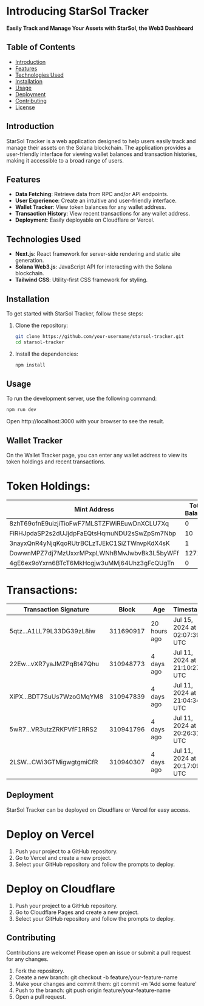 # Introducing StarSol Tracker

**Easily Track and Manage Your Assets with StarSol, the Web3 Dashboard**


## Table of Contents

- [Introduction](#introduction)
- [Features](#features)
- [Technologies Used](#technologies-used)
- [Installation](#installation)
- [Usage](#usage)
- [Deployment](#deployment)
- [Contributing](#contributing)
- [License](#license)


## Introduction

StarSol Tracker is a web application designed to help users easily track and manage their assets on the Solana blockchain. The application provides a user-friendly interface for viewing wallet balances and transaction histories, making it accessible to a broad range of users.


## Features

- **Data Fetching**: Retrieve data from RPC and/or API endpoints.
- **User Experience**: Create an intuitive and user-friendly interface.
- **Wallet Tracker**: View token balances for any wallet address.
- **Transaction History**: View recent transactions for any wallet address.
- **Deployment**: Easily deployable on Cloudflare or Vercel.


## Technologies Used

- **Next.js**: React framework for server-side rendering and static site generation.
- **Solana Web3.js**: JavaScript API for interacting with the Solana blockchain.
- **Tailwind CSS**: Utility-first CSS framework for styling.


## Installation

To get started with StarSol Tracker, follow these steps:


1. Clone the repository:
   ```sh
   git clone https://github.com/your-username/starsol-tracker.git
   cd starsol-tracker


2. Install the dependencies:
   ```sh
   npm install


## Usage

To run the development server, use the following command:
   ```sh
   npm run dev
   ```

Open http://localhost:3000 with your browser to see the result.


## Wallet Tracker

On the Wallet Tracker page, you can enter any wallet address to view its token holdings and recent transactions.


# Token Holdings:

| Mint Address                                  | Total Balance |
|-----------------------------------------------|---------------|
| 8zhT69ofnE9uizjiTioFwF7MLSTZFWiREuwDnXCLU7Xq  | 0             |
| FiRHJpdaSP2s2dUJjdpFaEQtsHqmuNDU2sSwZpSm7Nbp  | 10            |
| 3nayxQnR4yNjqKqoRUtrBCLzTJEkC1SiZTWnvpKdX4sK  | 1             |
| DowwnMPZ7dj7MzUxxrMPxpLWNhBMvJwbvBk3L5byWFf   | 12710         |
| 4gE6ex9oYxrn6BTcT6MkHcgjw3uMMj64Uhz3gFcQUgTn  | 0             |


# Transactions:

| Transaction Signature | Block      | Age           | Timestamp                        | Result  |
|-----------------------|------------|---------------|----------------------------------|---------|
| 5qtz...A1LL79L33DG39zL8iw | 311690917 | 20 hours ago  | Jul 15, 2024 at 02:07:39 UTC     | Success |
| 22Ew...vXR7yaJMZPqBt47Qhu | 310948773 | 4 days ago    | Jul 11, 2024 at 21:10:27 UTC     | Success |
| XiPX...BDT7SuUs7WzoGMqYM8 | 310947839 | 4 days ago    | Jul 11, 2024 at 21:04:34 UTC     | Success |
| 5wR7...VR3utzZRKPVfF1RRS2 | 310941796 | 4 days ago    | Jul 11, 2024 at 20:26:31 UTC     | Success |
| 2LSW...CWi3GTMigwgtgmiCfR | 310940307 | 4 days ago    | Jul 11, 2024 at 20:17:09 UTC     | Success |


## Deployment

StarSol Tracker can be deployed on Cloudflare or Vercel for easy access.


# Deploy on Vercel

1. Push your project to a GitHub repository.
2. Go to Vercel and create a new project.
3. Select your GitHub repository and follow the prompts to deploy.


# Deploy on Cloudflare

1. Push your project to a GitHub repository.
2. Go to Cloudflare Pages and create a new project.
3. Select your GitHub repository and follow the prompts to deploy.


## Contributing

Contributions are welcome! Please open an issue or submit a pull request for any changes.
   
1. Fork the repository.
2. Create a new branch: git checkout -b feature/your-feature-name
3. Make your changes and commit them: git commit -m 'Add some feature'
4. Push to the branch: git push origin feature/your-feature-name
5. Open a pull request.

